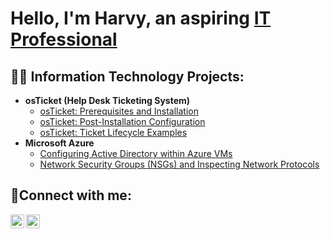 <h1>Hello, I'm Harvy, an aspiring <a href="https://www.linkedin.com/in/harvy-babalcon/">IT Professional</a></h1>

<h2>👨‍💻 Information Technology Projects:</h2>

- <b>osTicket (Help Desk Ticketing System)</b>
  - [osTicket: Prerequisites and Installation](https://github.com/harvycode/osticket-prereqs)
  - [osTicket: Post-Installation Configuration](https://github.com/harvycode/post-install-config)
  - [osTicket: Ticket Lifecycle Examples](https://github.com/harvycode/ticket-lifecycle)
- <b>Microsoft Azure</b>
  - [Configuring Active Directory within Azure VMs](https://github.com/harvycode/configure-ad)
  - [Network Security Groups (NSGs) and Inspecting Network Protocols](https://github.com/harvycode/azure-network-protocols)

<h2>🤳Connect with me:</h2>

[<img align="left" alt="Josh | LinkedIn" width="22px" src="https://cdn.jsdelivr.net/npm/simple-icons@v3/icons/linkedin.svg" />][linkedin]
[<img align="left" alt="Josh | Instagram" width="22px" src="https://cdn.jsdelivr.net/npm/simple-icons@v3/icons/instagram.svg" />][instagram]

[instagram]: https://www.instagram.com/harvitron
[linkedin]: https://www.linkedin.com/in/harvy-babalcon/
